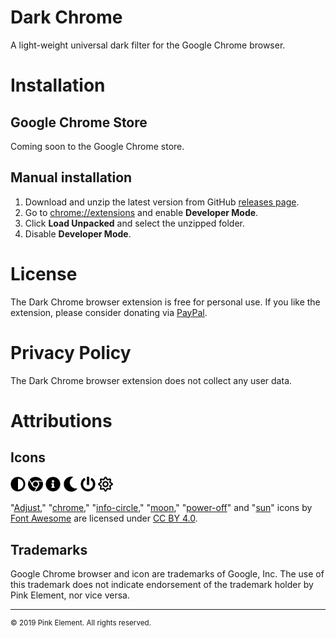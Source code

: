 # Dark Chrome
A light-weight universal dark filter for the Google Chrome browser.

# Installation
## Google Chrome Store
Coming soon to the Google Chrome store.

## Manual installation
1. Download and unzip the latest version from GitHub [releases page](https://github.com/pinkelement/dark-chrome/releases).
2. Go to [chrome://extensions](chrome://extensions) and enable **Developer Mode**.
3. Click **Load Unpacked** and select the unzipped folder.
4. Disable **Developer Mode**.

# License
The Dark Chrome browser extension is free for personal use. If you like the extension, please consider donating via [PayPal](https://www.paypal.com/cgi-bin/webscr?cmd=_s-xclick&hosted_button_id=582D96R5D5CBY&source=url).

# Privacy Policy
The Dark Chrome browser extension does not collect any user data.

# Attributions
## Icons
<img src="images/adjust-solid.svg" width="24"> <img src="images/chrome-brands.svg" width="24"> <img src="images/info-circle-solid.svg" width="24"> <img src="images/moon-solid.svg" width="24"> <img src="images/power-off-solid.svg" width="24"> <img src="images/sun-regular.svg" width="24">

"[Adjust](https://fontawesome.com/icons/adjust?style=solid)," "[chrome](https://fontawesome.com/icons/chrome?style=brands)," "[info-circle](https://fontawesome.com/icons/info-circle)," "[moon](https://fontawesome.com/icons/moon?style=solid)," "[power-off](https://fontawesome.com/icons/power-off?style=solid)" and "[sun](https://fontawesome.com/icons/sun?style=regular)" icons by [Font Awesome](https://fontawesome.com) are licensed under [CC BY 4.0](https://creativecommons.org/licenses/by/4.0/).

## Trademarks
Google Chrome browser and icon are trademarks of Google, Inc. The use of this trademark does not indicate endorsement of the trademark holder by Pink Element, nor vice versa.

---
<sup>&copy; 2019 Pink Element. All rights reserved.</sup>
